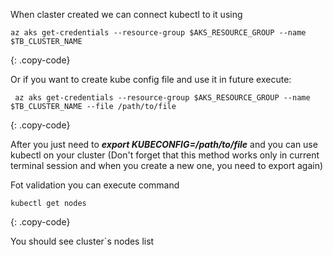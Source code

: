 When claster created we can connect kubectl to it using
```
az aks get-credentials --resource-group $AKS_RESOURCE_GROUP --name $TB_CLUSTER_NAME
```
{: .copy-code}

Or if you want to create kube config file and use it in future execute:

```
 az aks get-credentials --resource-group $AKS_RESOURCE_GROUP --name $TB_CLUSTER_NAME --file /path/to/file
```
{: .copy-code}

After you just need to ***export KUBECONFIG=/path/to/file*** and you can use kubectl on your cluster (Don't forget that this method works only in current terminal session and when you create a new one, you need to export again)

Fot validation you can execute command
```
kubectl get nodes
```
{: .copy-code}

You should see cluster`s nodes list